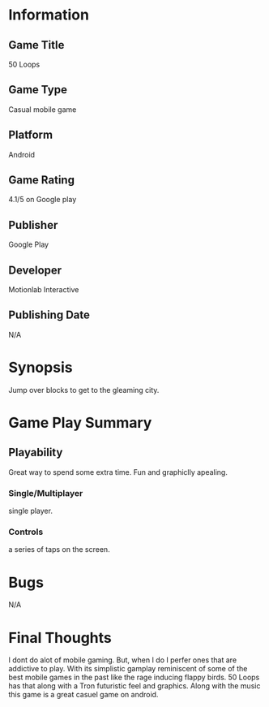 # Information
## Game Title
50 Loops
## Game Type
Casual mobile game
## Platform
Android 
## Game Rating
4.1/5 on Google play
## Publisher
Google Play
## Developer
Motionlab Interactive
## Publishing Date
N/A
# Synopsis
Jump over blocks to get to the gleaming city.

# Game Play Summary
## Playability
Great way to spend some extra time. Fun and graphiclly apealing.
### Single/Multiplayer
single player.
### Controls
a series of taps on the screen.
# Bugs
N/A
# Final Thoughts
I dont do alot of mobile gaming. But, when I do I perfer ones that are addictive to play. With its simplistic gamplay reminiscent of some of the best mobile games in the past like the rage inducing flappy birds. 50 Loops has that along with a Tron futuristic feel and graphics. Along with the music this game is a great casuel game on android. 
